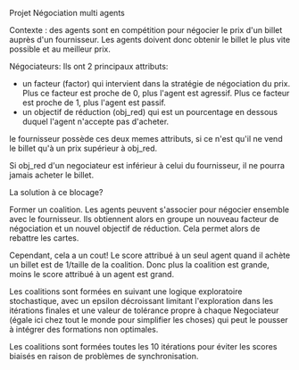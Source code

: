Projet Négociation multi agents

Contexte : des agents sont en compétition pour négocier le prix d'un billet auprès d'un fournisseur.
Les agents doivent donc obtenir le billet le plus vite possible et au meilleur prix.

Négociateurs:
Ils ont 2 principaux attributs: 
- un facteur (factor) qui intervient dans la stratégie de négociation du prix. Plus ce facteur
est proche de 0, plus l'agent est agressif. Plus ce facteur est proche de 1, plus l'agent est passif.
- un objectif de réduction (obj_red) qui est un pourcentage en dessous duquel l'agent n'accepte pas d'acheter.

le fournisseur possède ces deux memes attributs, si ce n'est qu'il ne vend le billet qu'à un prix supérieur à
obj_red.

Si obj_red d'un negociateur est inférieur à celui du fournisseur, il ne pourra jamais acheter le billet.

La solution à ce blocage?

Former un coalition. Les agents peuvent s'associer pour négocier ensemble avec le fournisseur. Ils obtiennent 
alors en groupe un nouveau facteur de négociation et un nouvel objectif de réduction. Cela permet alors de rebattre
les cartes.

Cependant, cela a un cout! Le score attribué à un seul agent quand il achète un billet est de 1/taille de la coalition.
Donc plus la coalition est grande, moins le score attribué à un agent est grand.

Les coalitions sont formées en suivant une logique exploratoire stochastique, avec un epsilon décroissant limitant 
l'exploration dans les itérations finales et une valeur de tolérance propre à chaque Negociateur 
(égale ici chez tout le monde pour simplifier les choses)
qui peut le pousser à intégrer des formations non optimales.

Les coalitions sont formées toutes les 10 itérations pour éviter les scores biaisés en raison de problèmes de synchronisation.
